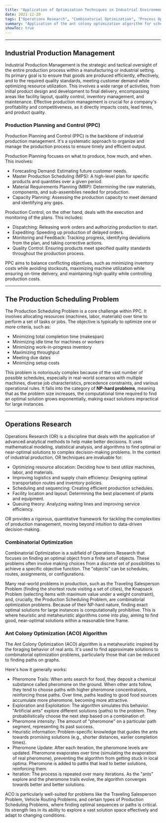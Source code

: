 ```yaml
---
title: "Application of Optimization Techniques in Industrial Environments"
date: 2021-12-20
tags: ["Operations Research", "Combinatorial Optimization", "Process Optimization"]
summary: "Application of the ant colony optimization algorithm for scheduling items in assembly lines."
showToc: true
---
```


---

## Industrial Production Management

Industrial Production Management is the strategic and tactical oversight of the entire production process within a manufacturing or industrial setting. Its primary goal is to ensure that goods are produced efficiently, effectively, and to the required quality standards, meeting customer demand while optimizing resource utilization. This involves a wide range of activities, from initial product design and development to final delivery, encompassing areas like facility layout, quality control, inventory management, and maintenance. Effective production management is crucial for a company's profitability and competitiveness, as it directly impacts costs, lead times, and product quality.

### Production Planning and Control (PPC)

Production Planning and Control (PPC) is the backbone of industrial production management. It's a systematic approach to organize and manage the production process to ensure timely and efficient output.

Production Planning focuses on what to produce, how much, and when. This involves:
* Forecasting Demand: Estimating future customer needs.
* Master Production Scheduling (MPS): A high-level plan for specific products and quantities over a given period.
* Material Requirements Planning (MRP): Determining the raw materials, components, and sub-assemblies needed for production.
* Capacity Planning: Assessing the production capacity to meet demand and identifying any gaps.

Production Control, on the other hand, deals with the execution and monitoring of the plans. This includes:
* Dispatching: Releasing work orders and authorizing production to start.
* Expediting: Speeding up production of delayed orders.
* Monitoring and Feedback: Tracking progress, identifying deviations from the plan, and taking corrective actions.
* Quality Control: Ensuring products meet specified quality standards throughout the production process.

PPC aims to balance conflicting objectives, such as minimizing inventory costs while avoiding stockouts, maximizing machine utilization while ensuring on-time delivery, and maintaining high quality while controlling production costs.

---

## The Production Scheduling Problem

The Production Scheduling Problem is a core challenge within PPC. It involves allocating resources (machines, labor, materials) over time to perform a set of tasks or jobs. The objective is typically to optimize one or more criteria, such as:

* Minimizing total completion time (makespan)
* Minimizing idle time for machines or workers
* Minimizing work-in-progress inventory
* Maximizing throughput
* Meeting due dates
* Minimizing setup costs

This problem is notoriously complex because of the vast number of possible schedules, especially in real-world scenarios with multiple machines, diverse job characteristics, precedence constraints, and various operational rules. It falls into the category of **NP-hard problems**, meaning that as the problem size increases, the computational time required to find an optimal solution grows exponentially, making exact solutions impractical for large instances.

---

## Operations Research

Operations Research (OR) is a discipline that deals with the application of advanced analytical methods to help make better decisions. It uses mathematical modeling, statistical analysis, and algorithms to find optimal or near-optimal solutions to complex decision-making problems. In the context of industrial production, OR techniques are invaluable for:

* Optimizing resource allocation: Deciding how to best utilize machines, labor, and materials.
* Improving logistics and supply chain efficiency: Designing optimal transportation routes and inventory policies.
* Scheduling and sequencing: Creating efficient production schedules.
* Facility location and layout: Determining the best placement of plants and equipment.
* Queuing theory: Analyzing waiting lines and improving service efficiency.

OR provides a rigorous, quantitative framework for tackling the complexities of production management, moving beyond intuition to data-driven decision-making.

### Combinatorial Optimization

Combinatorial Optimization is a subfield of Operations Research that focuses on finding an optimal object from a finite set of objects. These problems often involve making choices from a discrete set of possibilities to achieve a specific objective function. The "objects" can be schedules, routes, assignments, or configurations.

Many real-world problems in production, such as the Traveling Salesperson Problem (finding the shortest route visiting a set of cities), the Knapsack Problem (selecting items with maximum value under a weight constraint), and, crucially, the Production Scheduling Problem, are combinatorial optimization problems. Because of their NP-hard nature, finding exact optimal solutions for large instances is computationally prohibitive. This is where heuristic and metaheuristic algorithms come into play, aiming to find good, near-optimal solutions within a reasonable time frame.

### Ant Colony Optimization (ACO) Algorithm

The Ant Colony Optimization (ACO) algorithm is a metaheuristic inspired by the foraging behavior of real ants. It's used to find approximate solutions to combinatorial optimization problems, particularly those that can be reduced to finding paths on graphs.

Here's how it generally works:

* Pheromone Trails: When ants search for food, they deposit a chemical substance called pheromone on the ground. When other ants follow, they tend to choose paths with higher pheromone concentrations, reinforcing those paths. Over time, paths leading to good food sources accumulate more pheromone, becoming more attractive.
* Exploration and Exploitation: The algorithm simulates this behavior. "Artificial ants" explore different solutions (paths) to the problem. They probabilistically choose the next step based on a combination of:
* Pheromone intensity: The amount of "pheromone" on a particular path segment, representing its past success.
* Heuristic information: Problem-specific knowledge that guides the ants towards promising solutions (e.g., shorter distances, earlier completion times).
* Pheromone Update: After each iteration, the pheromone levels are updated. Pheromone evaporates over time (simulating the evaporation of real pheromone), preventing the algorithm from getting stuck in local optima. Pheromone is added to paths that lead to better solutions, reinforcing them.
* Iteration: The process is repeated over many iterations. As the "ants" explore and the pheromone trails evolve, the algorithm converges towards better and better solutions.

ACO is particularly well-suited for problems like the Traveling Salesperson Problem, Vehicle Routing Problems, and certain types of Production Scheduling Problems, where finding optimal sequences or paths is critical. Its strength lies in its ability to explore a vast solution space effectively and adapt to changing conditions.
